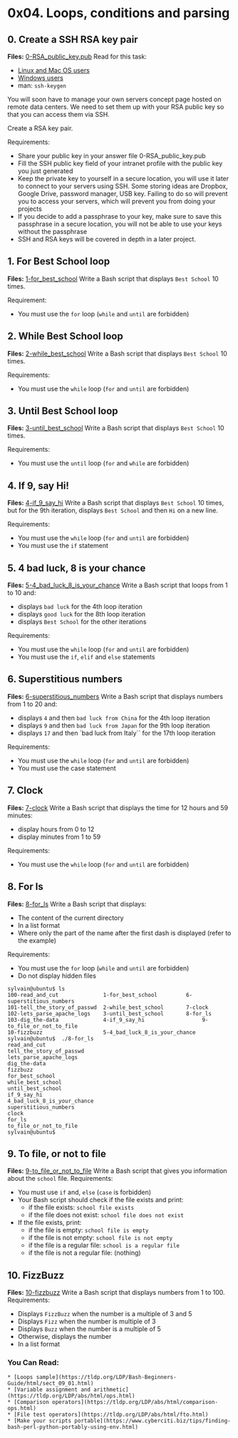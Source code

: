 # 0x04. Loops, conditions and parsing

## 0. Create a SSH RSA key pair
**Files:** [0-RSA_public_key.pub](0-RSA_public_key.pub)
Read for this task:

* [Linux and Mac OS users](https://askubuntu.com/questions/61557/how-do-i-set-up-ssh-authentication-keys)
* [Windows users](https://docs.rackspace.com/docs/generating-rsa-keys-with-ssh-puttygen)
* man: `ssh-keygen`

You will soon have to manage your own servers concept page hosted on remote data centers. We need to set them up with your RSA public key so that you can access them via SSH.

Create a RSA key pair.

Requirements:

* Share your public key in your answer file 0-RSA_public_key.pub
* Fill the SSH public key field of your intranet profile with the public key you just generated
* Keep the private key to yourself in a secure location, you will use it later to connect to your servers using SSH. Some storing ideas are Dropbox, Google Drive, password manager, USB key. Failing to do so will prevent you to access your servers, which will prevent you from doing your projects
* If you decide to add a passphrase to your key, make sure to save this passphrase in a secure location, you will not be able to use your keys without the passphrase
* SSH and RSA keys will be covered in depth in a later project.

## 1. For Best School loop
**Files:** [1-for_best_school](1-for_best_school)
Write a Bash script that displays `Best School` 10 times.

Requirement:
* You must use the `for` loop (`while` and `until` are forbidden)

## 2. While Best School loop
**Files:** [2-while_best_school](2-while_best_school)
Write a Bash script that displays `Best School` 10 times.

Requirements:
* You must use the `while` loop (`for` and `until` are forbidden)

## 3. Until Best School loop
**Files:** [3-until_best_school](3-until_best_school)
Write a Bash script that displays `Best School` 10 times.

Requirements:
* You must use the `until` loop (`for` and `while` are forbidden)

## 4. If 9, say Hi!
**Files:** [4-if_9_say_hi](4-if_9_say_hi)
Write a Bash script that displays `Best School` 10 times, but for the 9th iteration, displays `Best School` and then `Hi` on a new line.

Requirements:
* You must use the `while` loop (`for` and `until` are forbidden)
* You must use the `if` statement

## 5. 4 bad luck, 8 is your chance
**Files:** [5-4_bad_luck_8_is_your_chance](5-4_bad_luck_8_is_your_chance)
Write a Bash script that loops from 1 to 10 and:
* displays `bad luck` for the 4th loop iteration
* displays `good luck` for the 8th loop iteration
* displays `Best School` for the other iterations

Requirements:
* You must use the `while` loop (`for` and `until` are forbidden)
* You must use the `if`, `elif` and `else` statements

## 6. Superstitious numbers
**Files:** [6-superstitious_numbers](6-superstitious_numbers)
Write a Bash script that displays numbers from 1 to 20 and:
* displays `4` and then `bad luck from China` for the 4th loop iteration
* displays `9` and then `bad luck from Japan` for the 9th loop iteration
* displays `17` and then `bad luck from Italy`` for the 17th loop iteration

Requirements:
* You must use the `while` loop (`for` and `until` are forbidden)
* You must use the case statement

## 7. Clock
**Files:** [7-clock](7-clock)
Write a Bash script that displays the time for 12 hours and 59 minutes:
* display hours from 0 to 12
* display minutes from 1 to 59

Requirements:
* You must use the `while` loop (`for` and `until` are forbidden)

## 8. For ls
**Files:** [8-for_ls](8-for_ls)
Write a Bash script that displays:
* The content of the current directory
* In a list format
* Where only the part of the name after the first dash is displayed (refer to the example)

Requirements:
* You must use the `for` loop (`while` and `until` are forbidden)
* Do not display hidden files
```
sylvain@ubuntu$ ls
100-read_and_cut              1-for_best_school         6-superstitious_numbers
101-tell_the_story_of_passwd  2-while_best_school       7-clock
102-lets_parse_apache_logs    3-until_best_school       8-for_ls
103-dig_the-data              4-if_9_say_hi                  9-to_file_or_not_to_file
10-fizzbuzz                   5-4_bad_luck_8_is_your_chance
sylvain@ubuntu$  ./8-for_ls
read_and_cut
tell_the_story_of_passwd
lets_parse_apache_logs
dig_the-data
fizzbuzz
for_best_school
while_best_school
until_best_school
if_9_say_hi
4_bad_luck_8_is_your_chance
superstitious_numbers
clock
for_ls
to_file_or_not_to_file
sylvain@ubuntu$ 
```
## 9. To file, or not to file
**Files:** [9-to_file_or_not_to_file](9-to_file_or_not_to_file)
Write a Bash script that gives you information about the `school` file.
Requirements:
* You must use `if` and, `else` (`case` is forbidden)
* Your Bash script should check if the file exists and print:
    * if the file exists: `school file exists`
    * if the file does not exist: `school file does not exist`
* If the file exists, print:
    * if the file is empty: `school file is empty`
    * if the file is not empty: `school file is not empty`
    * if the file is a regular file: `school is a regular file`
    * if the file is not a regular file: (nothing)

## 10. FizzBuzz
**Files:** [10-fizzbuzz](10-fizzbuzz)
Write a Bash script that displays numbers from 1 to 100.
Requirements:
* Displays `FizzBuzz` when the number is a multiple of 3 and 5
* Displays `Fizz` when the number is multiple of 3
* Displays `Buzz` when the number is a multiple of 5
* Otherwise, displays the number
* In a list format

### You Can Read:
    * [Loops sample](https://tldp.org/LDP/Bash-Beginners-Guide/html/sect_09_01.html)
    * [Variable assignment and arithmetic](https://tldp.org/LDP/abs/html/ops.html)
    * [Comparison operators](https://tldp.org/LDP/abs/html/comparison-ops.html)
    * [File test operators](https://tldp.org/LDP/abs/html/fto.html)
    * [Make your scripts portable](https://www.cyberciti.biz/tips/finding-bash-perl-python-portably-using-env.html)

